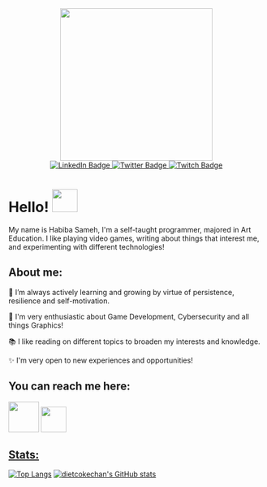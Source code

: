 <div id="header" align="center">
  <img src="https://media1.giphy.com/media/ao9DUiTKH60XS/giphy.gif?cid=ecf05e472oosxchpsljlcuupmknl2nfun1m69wt171u52e4q&rid=giphy.gif&ct=s" height="300">
</div>

<div id="badges" align="center">
  <a href="https://www.linkedin.com/in/habiba-sameh/">
    <img src="https://img.shields.io/badge/LinkedIn-darkblue?style=for-the-badge&logo=linkedin&logoColor=white" alt="LinkedIn Badge"/>
  </a>
  <a href="https://twitter.com/dietcokechan">
    <img src="https://img.shields.io/badge/Twitter-blue?style=for-the-badge&logo=twitter&logoColor=white" alt="Twitter Badge"/>
  </a>
    <a href="https://www.twitch.tv/dietcokechan">
    <img src="https://img.shields.io/badge/Twitch-blueviolet?&logo=twitch&style=for-the-badge&logoColor=white" alt="Twitch Badge"/>
  </a><br>
  <img src="https://komarev.com/ghpvc/?username=dietcokechan&style=flat-square&color=yellow" alt=""/>
</div>
<h1>
  Hello!
  <img src="https://media4.giphy.com/media/jUQnMvjMiKdgVblLrX/giphy.gif?cid=ecf05e47vrrst0bp4q62qmfci3kdnk6nwtzt0voxhkeotclu&rid=giphy.gif&ct=s" width="50px" height="45px"/>
</h1>

My name is Habiba Sameh, I'm a self-taught programmer, majored in Art Education. I like playing video games, writing about things that interest me, and experimenting with different technologies!

## About me:

🌱 I’m always actively learning and growing by virtue of persistence, resilience and self-motivation.

🌸 I'm very enthusiastic about Game Development, Cybersecurity and all things Graphics!

📚 I like reading on different topics to broaden my interests and knowledge.

✨ I'm very open to new experiences and opportunities!

## You can reach me here:
<a href="mailto:habibasamehmosa@gmail.com"><img src="https://user-images.githubusercontent.com/68277372/168045856-4c9d41cc-e687-49db-882a-9282509b2700.png" width="60" height="60"></a>
<a href="https://www.linkedin.com/in/habiba-sameh/"><img src="https://cdn-icons-png.flaticon.com/512/1383/1383262.png" width="50" height="50"></a>

## [Stats:](https://github.com/anuraghazra/github-readme-stats)
<!---
-->
[![Top Langs](https://github-readme-stats-sigma-five.vercel.app/api/top-langs/?username=dietcokechan&theme=omni&layout=compact&langs_count=3&hide_progress=false)](https://github.com/anuraghazra/github-readme-stats) 
[![dietcokechan's GitHub stats](https://github-readme-stats-sigma-five.vercel.app/api?username=dietcokechan&theme=omni&show_icons=true&count_private=true)](https://github.com/anuraghazra/github-readme-stats)
